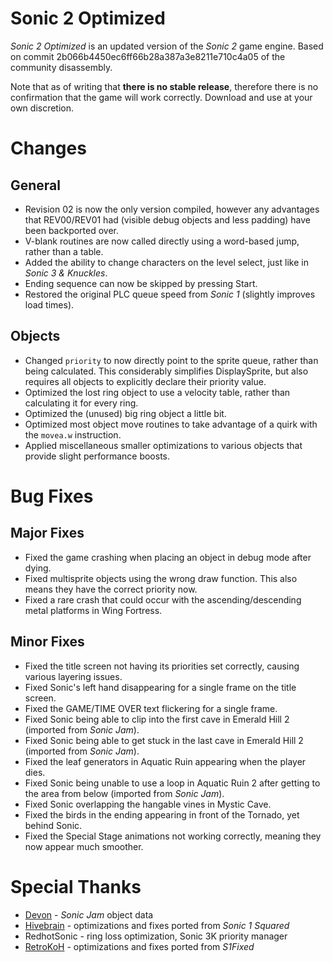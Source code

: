 # Sonic 2 Optimized
_Sonic 2 Optimized_ is an updated version of the _Sonic 2_ game engine. Based on commit 2b066b4450ec6ff66b28a387a3e8211e710c4a05 of the community disassembly.

Note that as of writing that **there is no stable release**, therefore there is no confirmation that the game will work correctly. Download and use at your own discretion.

# Changes
## General
* Revision 02 is now the only version compiled, however any advantages that REV00/REV01 had (visible debug objects and less padding) have been backported over.
* V-blank routines are now called directly using a word-based jump, rather than a table.
* Added the ability to change characters on the level select, just like in _Sonic 3 & Knuckles_.
* Ending sequence can now be skipped by pressing Start.
* Restored the original PLC queue speed from _Sonic 1_ (slightly improves load times).

## Objects
* Changed `priority` to now directly point to the sprite queue, rather than being calculated. This considerably simplifies DisplaySprite, but also requires all objects to explicitly declare their priority value.
* Optimized the lost ring object to use a velocity table, rather than calculating it for every ring.
* Optimized the (unused) big ring object a little bit.
* Optimized most object move routines to take advantage of a quirk with the `movea.w` instruction.
* Applied miscellaneous smaller optimizations to various objects that provide slight performance boosts.

# Bug Fixes
## Major Fixes
* Fixed the game crashing when placing an object in debug mode after dying.
* Fixed multisprite objects using the wrong draw function. This also means they have the correct priority now.
* Fixed a rare crash that could occur with the ascending/descending metal platforms in Wing Fortress.

## Minor Fixes
* Fixed the title screen not having its priorities set correctly, causing various layering issues.
* Fixed Sonic's left hand disappearing for a single frame on the title screen.
* Fixed the GAME/TIME OVER text flickering for a single frame.
* Fixed Sonic being able to clip into the first cave in Emerald Hill 2 (imported from _Sonic Jam_).
* Fixed Sonic being able to get stuck in the last cave in Emerald Hill 2 (imported from _Sonic Jam_).
* Fixed the leaf generators in Aquatic Ruin appearing when the player dies.
* Fixed Sonic being unable to use a loop in Aquatic Ruin 2 after getting to the area from below (imported from _Sonic Jam_).
* Fixed Sonic overlapping the hangable vines in Mystic Cave.
* Fixed the birds in the ending appearing in front of the Tornado, yet behind Sonic.
* Fixed the Special Stage animations not working correctly, meaning they now appear much smoother.

# Special Thanks
* [Devon](https://github.com/Ralakimus) - _Sonic Jam_ object data
* [Hivebrain](https://github.com/cvghivebrain/Sonic1sq) - optimizations and fixes ported from _Sonic 1 Squared_
* RedhotSonic - ring loss optimization, Sonic 3K priority manager
* [RetroKoH](https://github.com/RetroKoH/S1Fixed) - optimizations and fixes ported from _S1Fixed_
